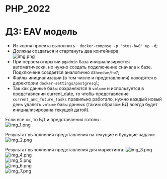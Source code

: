 # PHP_2022

# ДЗ: EAV модель

- Из корня проекта выполнить - ```docker-compose -p 'otus-hw8' up -d```;
- Должны создаться и стартануть два контейнера:  
![img.png](summary/img.png)
- При первом открытии ```pgadmin``` база инициализируется автоматически, но нужно создать подключение сначала к базе. Подключеие создается аналогично ```AShvedov/hw7```;
- Файлы инициализации (в том числе и представления) находятся в директории ```docker-settings/postgresql```;
- Так как данные базы сохраняются в ```volume``` и используется в представлении current_date, то чтобы представление ```current_and_future_tasks``` правильно работало, нужно каждый новый день удалять ```volume``` базы данных (таким образом БД всегда будет инициализирована текущей датой).

Если все ок, то БД и представления готовы:  
![img_1.png](summary/img_1.png)

Результат выполнения представления на текущие и будущие задачи:  
![img_2.png](summary/img_2.png)  

Результат выполнения представления для маркетинга:
![img_3.png](summary/img_3.png)  
![img_4.png](summary/img_4.png)  
![img_5.png](summary/img_5.png)  
![img_6.png](summary/img_6.png)  
![img_7.png](summary/img_7.png)
